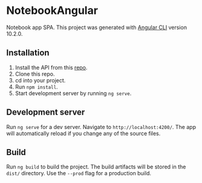 # NotebookAngular

Notebook app SPA.
This project was generated with [Angular CLI](https://github.com/angular/angular-cli) version 10.2.0.

## Installation

1. Install the API from this [repo](https://github.com/mahdiabderraouf/notebook-laravel).
2. Clone this repo.
3. cd into your project.
4. Run `npm install`.
5. Start development server by running `ng serve`.

## Development server

Run `ng serve` for a dev server. Navigate to `http://localhost:4200/`. The app will automatically reload if you change any of the source files.

## Build

Run `ng build` to build the project. The build artifacts will be stored in the `dist/` directory. Use the `--prod` flag for a production build.

